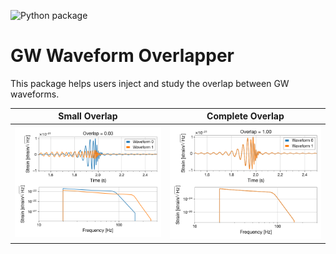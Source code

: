 ![Python package](https://github.com/avivajpeyi/gw_waveform_overlap/workflows/Python%20package/badge.svg)
# GW Waveform Overlapper

This package helps users inject and study the overlap between GW waveforms. 


Small Overlap |  Complete Overlap
:-------------------------:|:-------------------------:
![](images/overlap_different.png)  |  ![](images/overlap_same.png)
